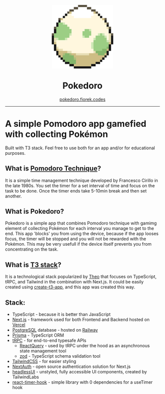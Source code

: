 <p align="center">
  <img src="./public/Egg.webp" width="200px" align="center" alt="logo" />
  <h1 align="center">Pokedoro</h1>
  <p align="center">
    <a href="https://pokedoro.fiorek.codes/">pokedoro.fiorek.codes</a>
  </p>
  <hr />
</p>

# A simple Pomodoro app gamefied with collecting Pokémon

Built with T3 stack.
Feel free to use both for an app and/or for educational purposes.

## What is [Pomodoro Technique](https://en.wikipedia.org/wiki/Pomodoro_Technique)?

It is a simple time management technique developed by Francesco Cirillo in the late 1980s. You set the timer for a set interval of time and focus on the task to be done. Once the timer ends take 5-10min break and then set another.

## What is Pokedoro?

Pokedoro is a simple app that combines Pomodoro technique with gamimg element of collecting Pokémon for each interval you manage to get to the end. This app 'blocks' you from using the device, because if the app looses focus, the timer will be stopped and you will not be rewarded with the Pokémon. This may be very usefull if the device itself prevents you from concentrating on the task.

## What is [T3 stack](https://init.tips/)?

It is a technological stack popularized by [Theo](https://t3.gg/) that focuses on TypeScript, tRPC, and Tailwind in the combination with Next.js. It could be easily created using [create-t3-app](https://create.t3.gg/), and this app was created this way.

## Stack:

- TypeScript - because it is better than JavaScript
- [Next.js](https://nextjs.org/) - framework used for both Frontend and Backend hosted on [Vercel](https://vercel.com/)
- [PostgreSQL](https://www.postgresql.org/) database - hosted on [Railway](https://railway.app/)
- [Prisma](https://www.prisma.io/) - TypeScript ORM
- [tRPC](https://trpc.io/) - for end-to-end typesafe APIs
  - [ReactQuery](https://tanstack.com/query/v4) - used by tRPC under the hood as an asynchronous state management tool
  - [zod](https://zod.dev/) - TypeScript schema validation tool
- [TailwindCSS](https://tailwindcss.com/) - for easier styling
- [NextAuth](https://next-auth.js.org/) - open source authentication solution for Next.js
- [headlessUI](https://headlessui.com/) - unstyled, fully accessible UI components, created by TailwindLabs
- [react-timer-hook](https://www.npmjs.com/package/react-timer-hook) - simple library with 0 dependencies for a useTimer hook
